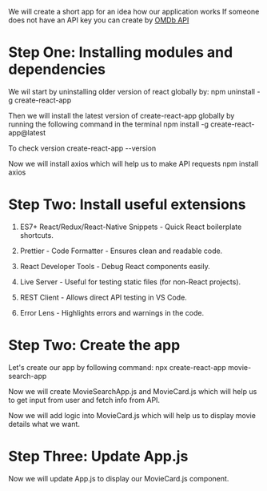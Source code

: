 We will create a short app for an idea how our application works
If someone does not have an API key you can create by 
[OMDb API](https://www.omdbapi.com/)

Step One: Installing modules and dependencies
==============================================
We wil start by uninstalling older version of react globally by:
npm uninstall -g create-react-app

Then we will install the latest version of create-react-app globally by running the following command in the terminal
npm install -g create-react-app@latest

To check version
create-react-app --version

Now we will install axios which will help us to make API requests
npm install axios

Step Two: Install useful extensions
==============================================
1. ES7+ React/Redux/React-Native Snippets - Quick React boilerplate shortcuts.

2. Prettier - Code Formatter - Ensures clean and readable code.

3. React Developer Tools - Debug React components easily.

4. Live Server - Useful for testing static files (for non-React projects).

5. REST Client - Allows direct API testing in VS Code.

6. Error Lens - Highlights errors and warnings in the code.

Step Two: Create the app
==============================================
Let's create our app by following command:
npx create-react-app movie-search-app

Now we will create MovieSearchApp.js and MovieCard.js
which will help us to get input from user and fetch info from API.

Now we will add logic into MovieCard.js
which will help us to display movie details what we want.

Step Three: Update App.js
==============================================
Now we will update App.js to display our MovieCard.js component.
